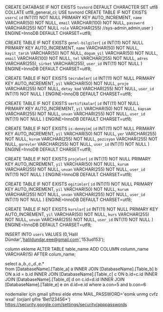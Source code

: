 CREATE DATABASE IF NOT EXISTS `tuvnord` DEFAULT CHARACTER SET utf8 COLLATE utf8_general_ci;
USE tuvnord
CREATE TABLE IF NOT EXISTS `users`(
`id` INT(11) NOT NULL PRIMARY KEY AUTO_INCREMENT,
`name` VARCHAR(50) NOT NULL,
`email` VARCHAR(100) NOT NULL,
`password` VARCHAR(255) NOT NULL
`role` VARCHAR(255) //sys-admin,admin,user
) ENGINE=InnoDB DEFAULT CHARSET=utf8;

CREATE TABLE IF NOT EXISTS `genel-bilgiler`(
`id` INT(11) NOT NULL PRIMARY KEY AUTO_INCREMENT,
`name` VARCHAR(50) NOT NULL,
`kayit_tarih` VARCHAR(50) NOT NULL,
`dogum_yil` VARCHAR(50) NOT NULL,
`email` VARCHAR(100) NOT NULL,
`tel` VARCHAR(255) NOT NULL,
`adres` VARCHAR(255),
`sirket` VARCHAR(255),
`user_id` INT(11) NOT NULL
) ENGINE=InnoDB DEFAULT CHARSET=utf8;

CREATE TABLE IF NOT EXISTS `tecrubeler`(
`id` INT(11) NOT NULL PRIMARY KEY AUTO_INCREMENT,
`yil` VARCHAR(50) NOT NULL,
`proje` VARCHAR(255) NOT NULL,
`detay_kod` VARCHAR(255) NOT NULL,
`user_id` INT(11) NOT NULL
) ENGINE=InnoDB DEFAULT CHARSET=utf8;

CREATE TABLE IF NOT EXISTS `sertifikalar`(
`id` INT(11) NOT NULL PRIMARY KEY AUTO_INCREMENT,
`yil` VARCHAR(50) NOT NULL,
`kapsam` VARCHAR(255) NOT NULL,
`unvan` VARCHAR(255) NOT NULL,
`user_id` INT(11) NOT NULL
) ENGINE=InnoDB DEFAULT CHARSET=utf8;

CREATE TABLE IF NOT EXISTS `is-deneyim`(
`id` INT(11) NOT NULL PRIMARY KEY AUTO_INCREMENT,
`yil` VARCHAR(50) NOT NULL,
`yer` VARCHAR(255) NOT NULL,
`kurum` VARCHAR(255) NOT NULL,
`pozisyon` VARCHAR(255) NOT NULL,
`gorevler` VARCHAR(255) NOT NULL,
`user_id` INT(11) NOT NULL
) ENGINE=InnoDB DEFAULT CHARSET=utf8;

CREATE TABLE IF NOT EXISTS `projeler`(
`id` INT(11) NOT NULL PRIMARY KEY AUTO_INCREMENT,
`yil` VARCHAR(50) NOT NULL,
`kurum` VARCHAR(255) NOT NULL,
`unvan` VARCHAR(255) NOT NULL,
`user_id` INT(11) NOT NULL
) ENGINE=InnoDB DEFAULT CHARSET=utf8;

CREATE TABLE IF NOT EXISTS `egitimler`(
`id` INT(11) NOT NULL PRIMARY KEY AUTO_INCREMENT,
`yil` VARCHAR(50) NOT NULL,
`kurum` VARCHAR(255) NOT NULL,
`unvan` VARCHAR(255) NOT NULL,
`user_id` INT(11) NOT NULL
) ENGINE=InnoDB DEFAULT CHARSET=utf8;

CREATE TABLE IF NOT EXISTS `kurslar`(
`id` INT(11) NOT NULL PRIMARY KEY AUTO_INCREMENT,
`yil` VARCHAR(50) NOT NULL,
`kurs` VARCHAR(255) NOT NULL,
`unvan` VARCHAR(255) NOT NULL,
`user_id` INT(11) NOT NULL
) ENGINE=InnoDB DEFAULT CHARSET=utf8;

INSERT INTO `users` VALUES (0,'Halil Dündar','halildundar.eee@gmail.com','153ud153');

column ekleme
ALTER TABLE table_name
ADD COLUMN column_name VARCHAR(15) AFTER colum_name;

select a.*,b.*,c.*,d.*,e.*  
from [DatabaseName].[Table_a] a 
INNER JOIN [DatabaseName].[Table_b] b ON a.id = b.id 
INNER JOIN [DatabaseName].[Table_c] c ON b.id=c.id 
INNER JOIN [DatabaseName].[Table_d] d on c.id=d.id 
INNER JOIN [DatabaseName].[Table_e] e on d.id=e.id where a.con=5  and 
b.con=6

nodemailer için gmail şifresi elde etme
MAIL_PASSWORD='eomk unmg cvfz wxal' (orjianl şifre 'Bet123456*')
https://security.google.com/settings/security/apppasswords